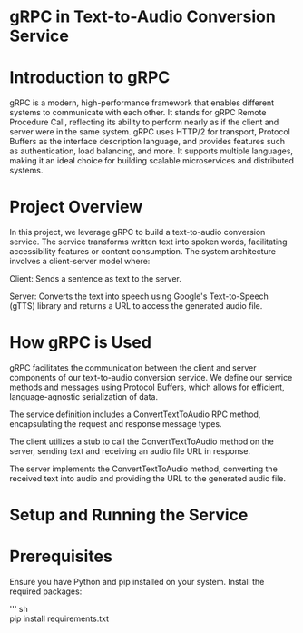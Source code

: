 # gRPC in Text-to-Audio Conversion Service

# Introduction to gRPC

gRPC is a modern, high-performance framework that enables different systems to communicate with each other. It stands for gRPC Remote Procedure Call, reflecting its ability to perform nearly as if the client and server were in the same system. gRPC uses HTTP/2 for transport, Protocol Buffers as the interface description language, and provides features such as authentication, load balancing, and more. It supports multiple languages, making it an ideal choice for building scalable microservices and distributed systems.

# Project Overview

In this project, we leverage gRPC to build a text-to-audio conversion service. The service transforms written text into spoken words, facilitating accessibility features or content consumption. The system architecture involves a client-server model where:

Client: Sends a sentence as text to the server.

Server: Converts the text into speech using Google's Text-to-Speech (gTTS) library and returns a URL to access the generated audio file.

# How gRPC is Used

gRPC facilitates the communication between the client and server components of our text-to-audio conversion service. We define our service methods and messages using Protocol Buffers, which allows for efficient, language-agnostic serialization of data.

The service definition includes a ConvertTextToAudio RPC method, encapsulating the request and response message types.

The client utilizes a stub to call the ConvertTextToAudio method on the server, sending text and receiving an audio file URL in response.

The server implements the ConvertTextToAudio method, converting the received text into audio and providing the URL to the generated audio file.

# Setup and Running the Service
# Prerequisites

Ensure you have Python and pip installed on your system. Install the required packages:

''' sh  
pip install requirements.txt
